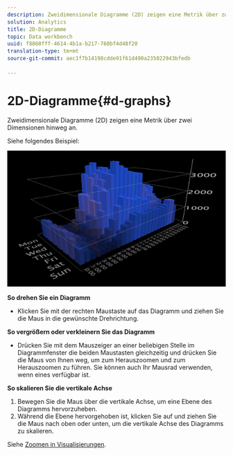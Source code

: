 ```yaml
---
description: Zweidimensionale Diagramme (2D) zeigen eine Metrik über zwei Dimensionen hinweg an.
solution: Analytics
title: 2D-Diagramme
topic: Data workbench
uuid: f8860fff-4614-4b1a-b217-760bf4d48f20
translation-type: tm+mt
source-git-commit: aec1f7b14198cdde91f61d490a235022943bfedb

---
```



# 2D-Diagramme{#d-graphs}

Zweidimensionale Diagramme (2D) zeigen eine Metrik über zwei Dimensionen hinweg an.

Siehe folgendes Beispiel:

![](assets/vis_2DGraph.png)

**So drehen Sie ein Diagramm**

* Klicken Sie mit der rechten Maustaste auf das Diagramm und ziehen Sie die Maus in die gewünschte Drehrichtung.

**So vergrößern oder verkleinern Sie das Diagramm**

* Drücken Sie mit dem Mauszeiger an einer beliebigen Stelle im Diagrammfenster die beiden Maustasten gleichzeitig und drücken Sie die Maus von Ihnen weg, um zum Herauszoomen und zum Herauszoomen zu führen. Sie können auch Ihr Mausrad verwenden, wenn eines verfügbar ist.

**So skalieren Sie die vertikale Achse**

1. Bewegen Sie die Maus über die vertikale Achse, um eine Ebene des Diagramms hervorzuheben.
1. Während die Ebene hervorgehoben ist, klicken Sie auf und ziehen Sie die Maus nach oben oder unten, um die vertikale Achse des Diagramms zu skalieren.

Siehe [Zoomen in Visualisierungen](../../../../home/c-get-started/c-vis/c-zoom-vis.md#concept-7e33670bb5344f78a316f1a84cc20530).
